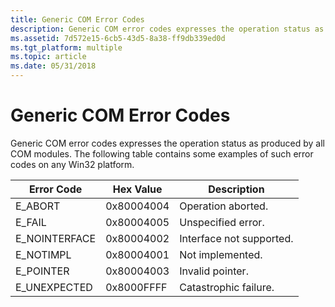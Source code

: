 ```yaml
---
title: Generic COM Error Codes
description: Generic COM error codes expresses the operation status as produced by all COM modules. The following table contains some examples of such error codes on any Win32 platform.
ms.assetid: 7d572e15-6cb5-43d5-8a38-ff9db339ed0d
ms.tgt_platform: multiple
ms.topic: article
ms.date: 05/31/2018
---
```


# Generic COM Error Codes

Generic COM error codes expresses the operation status as produced by all COM modules. The following table contains some examples of such error codes on any Win32 platform.



| Error Code     | Hex Value  | Description              |
|----------------|------------|--------------------------|
| E\_ABORT       | 0x80004004 | Operation aborted.       |
| E\_FAIL        | 0x80004005 | Unspecified error.       |
| E\_NOINTERFACE | 0x80004002 | Interface not supported. |
| E\_NOTIMPL     | 0x80004001 | Not implemented.         |
| E\_POINTER     | 0x80004003 | Invalid pointer.         |
| E\_UNEXPECTED  | 0x8000FFFF | Catastrophic failure.    |



 

 

 




